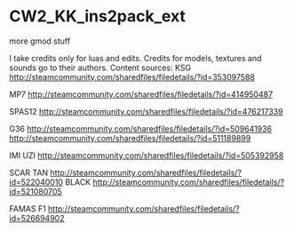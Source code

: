 # CW2_KK_ins2pack_ext
more gmod stuff

I take credits only for luas and edits. 
Credits for models, textures and sounds go to their authors.
Content sources:
  KSG
  	http://steamcommunity.com/sharedfiles/filedetails/?id=353097588
  	
  MP7
  	http://steamcommunity.com/sharedfiles/filedetails/?id=414950487
  	
  SPAS12
  	http://steamcommunity.com/sharedfiles/filedetails/?id=476217339
  	
  G36 
  	http://steamcommunity.com/sharedfiles/filedetails/?id=509641936
  	http://steamcommunity.com/sharedfiles/filedetails/?id=511189899
  	
  IMI UZI
  	http://steamcommunity.com/sharedfiles/filedetails/?id=505392958
  
  SCAR
  	TAN http://steamcommunity.com/sharedfiles/filedetails/?id=522040010
  	BLACK http://steamcommunity.com/sharedfiles/filedetails/?id=521080705
  
  FAMAS F1
  	http://steamcommunity.com/sharedfiles/filedetails/?id=526694902
